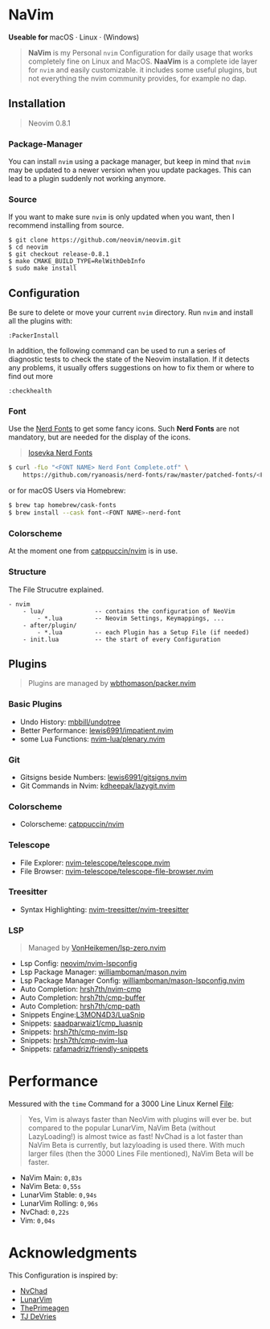 # NaVim

<b>Useable for </b>
macOS · Linux · (Windows)

> **NaVim** is my Personal `nvim` Configuration for daily usage that works completely fine on Linux and MacOS. **NaaVim** is a complete ide layer for `nvim` and easily customizable. it includes some useful plugins, but not everything the nvim community provides, for example no dap.

## Installation

> Neovim 0.8.1

### Package-Manager

You can install `nvim` using a package manager, but keep in mind that `nvim` may be updated to a newer version when you update packages. This can lead to a plugin suddenly not working anymore.

### Source

If you want to make sure `nvim` is only updated when you want, then I recommend installing from source.

```
$ git clone https://github.com/neovim/neovim.git
$ cd neovim
$ git checkout release-0.8.1
$ make CMAKE_BUILD_TYPE=RelWithDebInfo
$ sudo make install
```

## Configuration

Be sure to delete or move your current `nvim` directory. Run `nvim` and install all the plugins with:

```
:PackerInstall
```

In addition, the following command can be used to run a series of diagnostic tests to check the state of the Neovim installation. If it detects any problems, it usually offers suggestions on how to fix them or where to find out more

```
:checkhealth
```

### Font

Use the [Nerd Fonts](https://www.nerdfonts.com) to get some fancy icons. Such **Nerd Fonts** are not mandatory, but are needed for the display of the icons.

> [Iosevka Nerd Fonts](https://github.com/ryanoasis/nerd-fonts/tree/master/patched-fonts/Iosevka)

```bash
$ curl -fLo "<FONT NAME> Nerd Font Complete.otf" \
    https://github.com/ryanoasis/nerd-fonts/raw/master/patched-fonts/<FONT_PATH>/complete/<FONT_NAME>%20Nerd%20Font%20Complete.otf
```

or for macOS Users via Homebrew:

```bash
$ brew tap homebrew/cask-fonts
$ brew install --cask font-<FONT NAME>-nerd-font
```

### Colorscheme

At the moment one from [catppuccin/nvim](https://github.com/catppuccin/nvim) is in use.

### Structure

The File Strucutre explained.

```
- nvim
    - lua/              -- contains the configuration of NeoVim
        - *.lua         -- Neovim Settings, Keymappings, ... 
    - after/plugin/
        - *.lua         -- each Plugin has a Setup File (if needed)
    - init.lua          -- the start of every Configuration
```

## Plugins

> Plugins are managed by [wbthomason/packer.nvim](https://github.com/wbthomason/packer.nvim)

### Basic Plugins

- Undo History: [mbbill/undotree](https://github.com/mbbill/undotree)
- Better Performance: [lewis6991/impatient.nvim](https://github.com/lewis6991/impatient.nvim)
- some Lua Functions: [nvim-lua/plenary.nvim](https://github.com/nvim-lua/plenary.nvim)

### Git

- Gitsigns beside Numbers: [lewis6991/gitsigns.nvim](https://github.com/lewis6991/gitsigns.nvim)
- Git Commands in Nvim: [kdheepak/lazygit.nvim](https://github.com/kdheepak/lazygit.nvim)

### Colorscheme

- Colorscheme: [catppuccin/nvim](https://github.com/catppuccin/nvim)

### Telescope

- File Explorer: [nvim-telescope/telescope.nvim](https://github.com/nvim-telescope/telescope.nvim)
- File Browser: [nvim-telescope/telescope-file-browser.nvim](https://github.com/nvim-telescope/telescope-file-browser.nvim)

### Treesitter

- Syntax Highlighting: [nvim-treesitter/nvim-treesitter](https://github.com/nvim-treesitter/nvim-treesitter)

### LSP

> Managed by [VonHeikemen/lsp-zero.nvim](https://github.com/VonHeikemen/lsp-zero.nvim)

- Lsp Config: [neovim/nvim-lspconfig](https://github.com/neovim/nvim-lspconfig)
- Lsp Package Manager: [williamboman/mason.nvim](https://github.com/williamboman/mason.nvim)
- Lsp Package Manager Config: [williamboman/mason-lspconfig.nvim](https://github.com/williamboman/mason-lspconfig.nvim)
- Auto Completion: [hrsh7th/nvim-cmp](https://github.com/hrsh7th/nvim-cmp)
- Auto Completion: [hrsh7th/cmp-buffer](https://github.com/hrsh7th/cmp-buffer)
- Auto Completion: [hrsh7th/cmp-path](https://github.com/hrsh7th/cmp-path)
- Snippets Engine:[L3MON4D3/LuaSnip](https://github.com/L3MON4D3/LuaSnip)
- Snippets: [saadparwaiz1/cmp_luasnip](https://github.com/saadparwaiz1/cmp_luasnip)
- Snippets: [hrsh7th/cmp-nvim-lsp](https://github.com/hrsh7th/cmp-nvim-lsp)
- Snippets: [hrsh7th/cmp-nvim-lua](https://github.com/hrsh7th/cmp-nvim-lua)
- Snippets: [rafamadriz/friendly-snippets](https://github.com/rafamadriz/friendly-snippets)

# Performance 

Messured with the `time` Command for a 3000 Line Linux Kernel [File](https://raw.githubusercontent.com/torvalds/linux/master/kernel/auditsc.c):

> Yes, Vim is always faster than NeoVim with plugins will ever be. but compared to the popular LunarVim, NaVim Beta (without LazyLoading!) is almost twice as fast! NvChad is a lot faster than NaVim Beta is currently, but lazyloading is used there. With much larger files (then the 3000 Lines File mentioned), NaVim Beta will be faster.

- NaVim Main: `0,83s`
- NaVim Beta: `0,55s`
- LunarVim Stable: `0,94s`
- LunarVim Rolling: `0,96s`
- NvChad: `0,22s`
- Vim: `0,04s`

# Acknowledgments

This Configuration is inspired by:

- [NvChad](https://github.com/NvChad/NvChad)
- [LunarVim](https://github.com/LunarVim/LunarVim)
- [ThePrimeagen](https://github.com/ThePrimeagen)
- [TJ DeVries](https://github.com/tjdevries)
